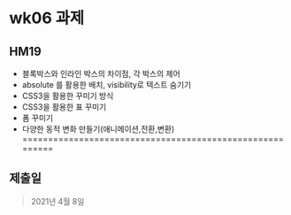 # wk06 과제
## HM19
  - 블록박스와 인라인 박스의 차이점, 각 박스의 제어
  - absolute 를 활용한 배치, visibility로 텍스트 숨기기
  - CSS3을 활용한 꾸미기 방식
  - CSS3을 활용한 표 꾸미기
  - 폼 꾸미기
  - 다양한 동적 변화 만들기(애니메이션,전환,변환)
=========================================================
## 제출일
>2021년 4월 8일
